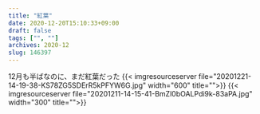 ```yaml
---
title: "紅葉"
date: 2020-12-20T15:10:33+09:00
draft: false
tags: ["", ""]
archives: 2020-12
slug: 146397
---
```

12月も半ばなのに、まだ紅葉だった
{{< imgresourceserver file="20201221-14-19-38-KS78ZG5SDErR5kPFYW6G.jpg" width="600" title="">}}
{{< imgresourceserver file="20201211-14-15-41-BmZl0bOALPdi9k-83aPA.jpg" width="300" title="">}}